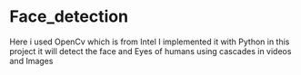 # Face_detection
Here i used OpenCv which is from Intel I implemented it with Python
in this project it will detect the face and Eyes of humans using cascades
in videos and Images
